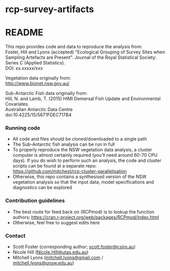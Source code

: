 # rcp-survey-artifacts

# README #

This repo provides code and data to reproduce the analysis from:  
Foster, Hill and Lyons (accepted) "Ecological Grouping of Survey Sites when Sampling Artefacts are Present". Journal of the Royal Statistical Society: Series C (Applied Statistics).  
DOI: xx.xxxxx/xxx  

Vegetation data originally from:  
http://www.bionet.nsw.gov.au/  

Sub-Antarctic Fish data originally from:  
Hill, N. and Lamb, T. (2015) HIMI Demersal Fish Update and Environmental Covariates.  
Australian Antarctic Data Centre  
doi:10.4225/15/5671FDEC717B4  

### Running code ###

* All code and files should be cloned/downloaded to a single path
* The Sub-Antarctic fish analysis can be run in full
* To properly reproduce the NSW vegetation data analysis, a cluster computer is almost certainly required (you'll need around 60-70 CPU days). If you do wish to perform such an analysis, the code and cluster scripts can be found at a separate repo: https://github.com/mitchest/rcp-cluster-parallelisation
* Otherwise, this repo contains a synthesised version of the NSW vegetation analysis so that the input data, model specifications and diagnostics can be explored  

### Contribution guidelines ###

* The best route for feed back on {RCPmod} is to lookup the function authors: https://cran.r-project.org/web/packages/RCPmod/index.html  
* Otherwise, feel free to suggest edits here

### Contact ###

* Scott Foster (corresponding author; scott.foster@csiro.au)
* Nicole Hill (Nicole.Hill@utas.edu.au)
* Mitchell Lyons (mitchell.lyons@gmail.com / mitchell.lyons@unsw.edu.au)
